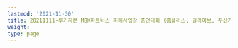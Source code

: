 ```yaml
---
lastmod: '2021-11-30'
title: 20211111-투기자본 MBK파트너스 피해사업장 증언대회 (홈플러스, 딜라이브, 두산기계공작, 코웨이)
weight: 
type: page
---
```

